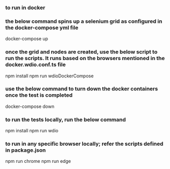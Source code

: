 ### to run in docker
### the below command spins up a selenium grid as configured in the docker-compose yml file
docker-compose up

### once the grid and nodes are created, use the below script to run the scripts. It runs based on the browsers mentioned in the docker.wdio.conf.ts file
npm install
npm run wdioDockerCompose

### use the below command to turn down the docker containers once the test is completed
docker-compose down

### to run the tests locally, run the below command
npm install
npm run wdio

### to run in any specific browser locally; refer the scripts defined in package.json
npm run chrome
npm run edge